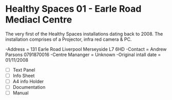 # Healthy Spaces 01 - Earle Road Mediacl Centre
The very first of the Healthy Spaces installations dating back to 2008. The installation comprises of a Projector, infra red camera & PC.

-Address               = 131 Earle Road Liverpool Merseyside L7 6HD
-Contact               = Andrew Parsons 0791870016
-Centre Mananger       = Unknown
-Original intall date  = 01/11/2008


- [ ] Text Panel
- [ ] Info Sheet
- [ ] A4 info Holder
- [ ] Documentation
- [ ] Manual
